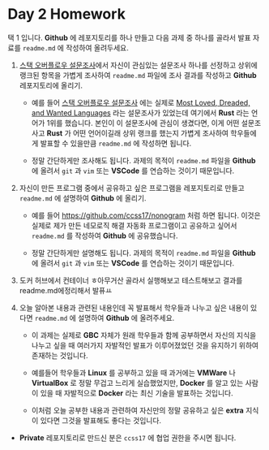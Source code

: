 # Day 2 Homework 

택 1 입니다. **Github** 에 레포지토리를 하나 만들고 다음 과제 중 하나를 골라서 발표 자료를 `readme.md` 에 작성하여 올려두세요.

1. [스택 오버플로우 설문조사](https://insights.stackoverflow.com/survey/2019)에서 자신이 관심있는 설문조사 하나를 선정하고 상위에 랭크된 항목을 가볍게 조사하여 `readme.md` 파일에 조사 결과를 작성하고 **Github** 레포지토리에 올리기.

    - 예를 들어 [스택 오버플로우 설문조사](https://insights.stackoverflow.com/survey/2019) 에는 실제로 [Most Loved, Dreaded, and Wanted Languages](https://insights.stackoverflow.com/survey/2019#technology-_-most-loved-dreaded-and-wanted-languages) 라는 설문조사가 있었는데 여기에서 **Rust** 라는 언어가 1위를 했습니다. 본인이 이 설문조사에 관심이 생겼다면, 이게 어떤 설문조사고 **Rust** 가 어떤 언어이길래 상위 랭크를 했는지 가볍게 조사하여 학우들에게 발표할 수 있을만큼 `readme.md` 에 작성하면 됩니다. 

    - 정말 간단하게만 조사해도 됩니다. 과제의 목적이 `readme.md` 파일을 **Github** 에 올려서 `git` 과 `vim` 또는 **VSCode** 를 연습하는 것이기 때문입니다.

2. 자신이 만든 프로그램 중에서 공유하고 싶은 프로그램을 레포지토리로 만들고 `readme.md` 에 설명하여 **Github** 에 올리기. 

    - 예를 들어 https://github.com/ccss17/nonogram 처럼 하면 됩니다. 이것은 실제로 제가 만든 네모로직 해결 자동화 프로그램이고 공유하고 싶어서 `readme.md` 를 작성하여 **Github** 에 공유했습니다. 

    - 정말 간단하게만 설명해도 됩니다. 과제의 목적이 `readme.md` 파일을 **Github** 에 올려서 `git` 과 `vim` 또는 **VSCode** 를 연습하는 것이기 때문입니다.

3. 도커 허브에서 컨테이너 ㅎ아무거산 골라서 실행해보고 테스트해보고 결과를 readme.md에정리해서 발퓨ㅛ

4. 오늘 알아본 내용과 관련된 내용인데 꼭 발표해서 학우들과 나누고 싶은 내용이 있다면 `readme.md` 에 설명하여 **Github** 에 올려주세요. 

    - 이 과제는 실제로 **GBC** 자체가 원래 학우들과 함께 공부하면서 자신의 지식을 나누고 싶을 때 여러가지 자발적인 발표가 이루어졌었던 것을 유지하기 위하여 존재하는 것입니다. 

    - 예를들어 학우들과 **Linux** 를 공부하고 있을 때 과거에는 **VMWare** 나 **VirtualBox** 로 정말 무겁고 느리게 실습했었지만, **Docker** 를 알고 있는 사람이 있을 때 자발적으로 **Docker** 라는 최신 기술을 발표하는 것입니다.

    - 이처럼 오늘 공부한 내용과 관련하여 자신만의 정말 공유하고 싶은 **extra** 지식이 있다면 그것을 발표해도 좋다는 것입니다. 

- **Private** 레포지토리로 만드신 분은 `ccss17` 에 협업 권한을 주시면 됩니다. 

